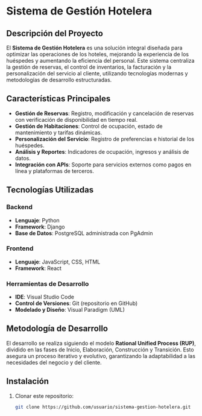 # Sistema de Gestión Hotelera

## Descripción del Proyecto
El **Sistema de Gestión Hotelera** es una solución integral diseñada para optimizar las operaciones de los hoteles, mejorando la experiencia de los huéspedes y aumentando la eficiencia del personal. Este sistema centraliza la gestión de reservas, el control de inventarios, la facturación y la personalización del servicio al cliente, utilizando tecnologías modernas y metodologías de desarrollo estructuradas.

## Características Principales
- **Gestión de Reservas**: Registro, modificación y cancelación de reservas con verificación de disponibilidad en tiempo real.
- **Gestión de Habitaciones**: Control de ocupación, estado de mantenimiento y tarifas dinámicas.
- **Personalización del Servicio**: Registro de preferencias e historial de los huéspedes.
- **Análisis y Reportes**: Indicadores de ocupación, ingresos y análisis de datos.
- **Integración con APIs**: Soporte para servicios externos como pagos en línea y plataformas de terceros.

## Tecnologías Utilizadas
### Backend
- **Lenguaje**: Python
- **Framework**: Django
- **Base de Datos**: PostgreSQL administrada con PgAdmin

### Frontend
- **Lenguaje**: JavaScript, CSS, HTML
- **Framework**: React

### Herramientas de Desarrollo
- **IDE**: Visual Studio Code
- **Control de Versiones**: Git (repositorio en GitHub)
- **Modelado y Diseño**: Visual Paradigm (UML)

## Metodología de Desarrollo
El desarrollo se realiza siguiendo el modelo **Rational Unified Process (RUP)**, dividido en las fases de Inicio, Elaboración, Construcción y Transición. Esto asegura un proceso iterativo y evolutivo, garantizando la adaptabilidad a las necesidades del negocio y del cliente.

## Instalación
1. Clonar este repositorio:
   ```bash
   git clone https://github.com/usuario/sistema-gestion-hotelera.git
